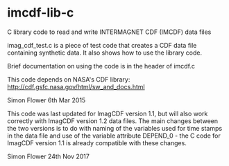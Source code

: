 # imcdf-lib-c
C library code to read and write INTERMAGNET CDF (IMCDF) data files

imag_cdf_test.c is a piece of test code that creates a CDF data file containing synthetic data. It also shows how to use the library code. 

Brief documentation on using the code is in the header of imcdf.c

This code depends on NASA's CDF library: http://cdf.gsfc.nasa.gov/html/sw_and_docs.html

Simon Flower
6th Mar 2015


This code was last updated for ImagCDF version 1.1, but will also work correctly with ImagCDF version 1.2 data files. The main changes between the two versions is to do with naming of the variables used for time stamps in the data file and use of the variable attribute DEPEND_0 - the C code for ImagCDF version 1.1 is already compatible with these changes.

Simon Flower
24th Nov 2017
